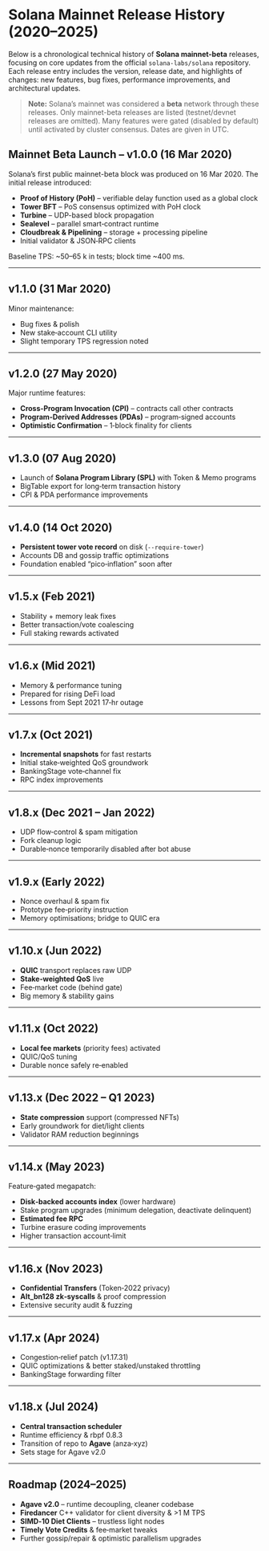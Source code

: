 # Solana Mainnet Release History (2020–2025)

Below is a chronological technical history of **Solana mainnet-beta** releases, focusing on core updates from the official `solana-labs/solana` repository. Each release entry includes the version, release date, and highlights of changes: new features, bug fixes, performance improvements, and architectural updates.

> **Note:** Solana’s mainnet was considered a **beta** network through these releases. Only mainnet-beta releases are listed (testnet/devnet releases are omitted). Many features were gated (disabled by default) until activated by cluster consensus. Dates are given in UTC.

## Mainnet Beta Launch – v1.0.0 (16 Mar 2020)

Solana’s first public mainnet-beta block was produced on 16 Mar 2020. The initial release introduced:

* **Proof of History (PoH)** – verifiable delay function used as a global clock  
* **Tower BFT** – PoS consensus optimized with PoH clock  
* **Turbine** – UDP-based block propagation  
* **Sealevel** – parallel smart‑contract runtime  
* **Cloudbreak & Pipelining** – storage + processing pipeline  
* Initial validator & JSON‑RPC clients

Baseline TPS: ~50–65 k in tests; block time ~400 ms.

---

## v1.1.0 (31 Mar 2020)

Minor maintenance:

* Bug fixes & polish  
* New stake‑account CLI utility  
* Slight temporary TPS regression noted

---

## v1.2.0 (27 May 2020)

Major runtime features:

* **Cross‑Program Invocation (CPI)** – contracts call other contracts  
* **Program‑Derived Addresses (PDAs)** – program‑signed accounts  
* **Optimistic Confirmation** – 1‑block finality for clients

---

## v1.3.0 (07 Aug 2020)

* Launch of **Solana Program Library (SPL)** with Token & Memo programs  
* BigTable export for long‑term transaction history  
* CPI & PDA performance improvements

---

## v1.4.0 (14 Oct 2020)

* **Persistent tower vote record** on disk (`--require-tower`)  
* Accounts DB and gossip traffic optimizations  
* Foundation enabled “pico‑inflation” soon after

---

## v1.5.x (Feb 2021)

* Stability + memory leak fixes  
* Better transaction/vote coalescing  
* Full staking rewards activated

---

## v1.6.x (Mid 2021)

* Memory & performance tuning  
* Prepared for rising DeFi load  
* Lessons from Sept 2021 17‑hr outage

---

## v1.7.x (Oct 2021)

* **Incremental snapshots** for fast restarts  
* Initial stake‑weighted QoS groundwork  
* BankingStage vote‑channel fix  
* RPC index improvements

---

## v1.8.x (Dec 2021 – Jan 2022)

* UDP flow‑control & spam mitigation  
* Fork cleanup logic  
* Durable‑nonce temporarily disabled after bot abuse

---

## v1.9.x (Early 2022)

* Nonce overhaul & spam fix  
* Prototype fee‑priority instruction  
* Memory optimisations; bridge to QUIC era

---

## v1.10.x (Jun 2022)

* **QUIC** transport replaces raw UDP  
* **Stake‑weighted QoS** live  
* Fee‑market code (behind gate)  
* Big memory & stability gains

---

## v1.11.x (Oct 2022)

* **Local fee markets** (priority fees) activated  
* QUIC/QoS tuning  
* Durable nonce safely re‑enabled

---

## v1.13.x (Dec 2022 – Q1 2023)

* **State compression** support (compressed NFTs)  
* Early groundwork for diet/light clients  
* Validator RAM reduction beginnings

---

## v1.14.x (May 2023)

Feature‑gated megapatch:

* **Disk‑backed accounts index** (lower hardware)  
* Stake program upgrades (minimum delegation, deactivate delinquent)  
* **Estimated fee RPC**  
* Turbine erasure coding improvements  
* Higher transaction account‑limit

---

## v1.16.x (Nov 2023)

* **Confidential Transfers** (Token‑2022 privacy)  
* **Alt_bn128 zk‑syscalls** & proof compression  
* Extensive security audit & fuzzing

---

## v1.17.x (Apr 2024)

* Congestion‑relief patch (v1.17.31)  
* QUIC optimizations & better staked/unstaked throttling  
* BankingStage forwarding filter

---

## v1.18.x (Jul 2024)

* **Central transaction scheduler**  
* Runtime efficiency & rbpf 0.8.3  
* Transition of repo to **Agave** (anza‑xyz)  
* Sets stage for Agave v2.0

---

## Roadmap (2024–2025)

* **Agave v2.0** – runtime decoupling, cleaner codebase  
* **Firedancer** C++ validator for client diversity & >1 M TPS  
* **SIMD‑10 Diet Clients** – trustless light nodes  
* **Timely Vote Credits** & fee‑market tweaks  
* Further gossip/repair & optimistic parallelism upgrades

